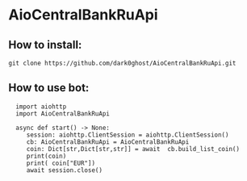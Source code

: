 # AioCentralBankRuApi

## How to install:
	git clone https://github.com/dark0ghost/AioCentralBankRuApi.git
  
  
## How to use bot:
      import aiohttp
      import AioCentralBankRuApi
 
      async def start() -> None:
         session: aiohttp.ClientSession = aiohttp.ClientSession()
         cb: AioCentralBankRuApi = AioCentralBankRuApi
         coin: Dict[str,Dict[str,str]] = await  cb.build_list_coin()
         print(coin)
         print( coin["EUR"])
         await session.close()
 
  
